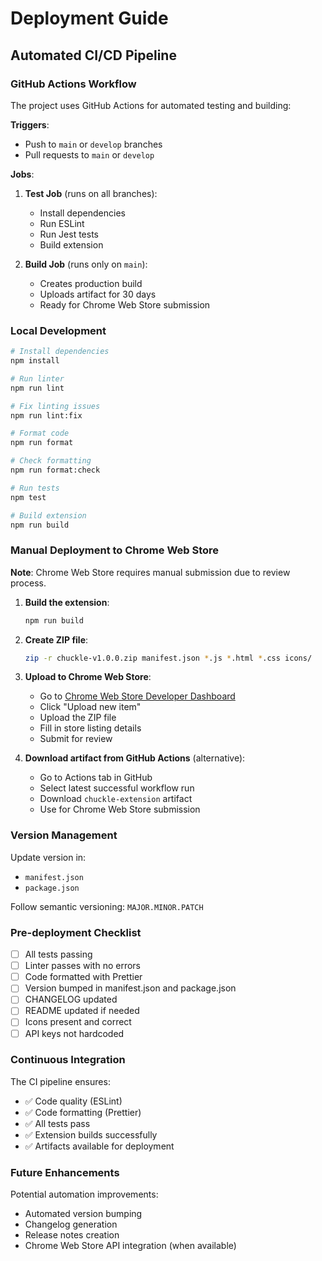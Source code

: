 # Deployment Guide

## Automated CI/CD Pipeline

### GitHub Actions Workflow

The project uses GitHub Actions for automated testing and building:

**Triggers**:
- Push to `main` or `develop` branches
- Pull requests to `main` or `develop`

**Jobs**:

1. **Test Job** (runs on all branches):
   - Install dependencies
   - Run ESLint
   - Run Jest tests
   - Build extension

2. **Build Job** (runs only on `main`):
   - Creates production build
   - Uploads artifact for 30 days
   - Ready for Chrome Web Store submission

### Local Development

```bash
# Install dependencies
npm install

# Run linter
npm run lint

# Fix linting issues
npm run lint:fix

# Format code
npm run format

# Check formatting
npm run format:check

# Run tests
npm test

# Build extension
npm run build
```

### Manual Deployment to Chrome Web Store

**Note**: Chrome Web Store requires manual submission due to review process.

1. **Build the extension**:
   ```bash
   npm run build
   ```

2. **Create ZIP file**:
   ```bash
   zip -r chuckle-v1.0.0.zip manifest.json *.js *.html *.css icons/
   ```

3. **Upload to Chrome Web Store**:
   - Go to [Chrome Web Store Developer Dashboard](https://chrome.google.com/webstore/devconsole)
   - Click "Upload new item"
   - Upload the ZIP file
   - Fill in store listing details
   - Submit for review

4. **Download artifact from GitHub Actions** (alternative):
   - Go to Actions tab in GitHub
   - Select latest successful workflow run
   - Download `chuckle-extension` artifact
   - Use for Chrome Web Store submission

### Version Management

Update version in:
- `manifest.json`
- `package.json`

Follow semantic versioning: `MAJOR.MINOR.PATCH`

### Pre-deployment Checklist

- [ ] All tests passing
- [ ] Linter passes with no errors
- [ ] Code formatted with Prettier
- [ ] Version bumped in manifest.json and package.json
- [ ] CHANGELOG updated
- [ ] README updated if needed
- [ ] Icons present and correct
- [ ] API keys not hardcoded

### Continuous Integration

The CI pipeline ensures:
- ✅ Code quality (ESLint)
- ✅ Code formatting (Prettier)
- ✅ All tests pass
- ✅ Extension builds successfully
- ✅ Artifacts available for deployment

### Future Enhancements

Potential automation improvements:
- Automated version bumping
- Changelog generation
- Release notes creation
- Chrome Web Store API integration (when available)
